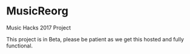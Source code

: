 # MusicReorg
Music Hacks 2017 Project

This project is in Beta, please be patient as we get this hosted and fully functional.
